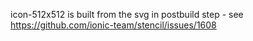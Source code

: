 icon-512x512 is built from the svg in postbuild step - see https://github.com/ionic-team/stencil/issues/1608